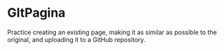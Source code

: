 # GItPagina
Practice creating an existing page, making it as similar as possible to the original, and uploading it to a GitHub repository.
